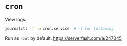 # `cron`

View logs:

```sh
journalctl -f -u cron.service  # -f for following
```

Run as `root` by default. <https://serverfault.com/a/247045>

